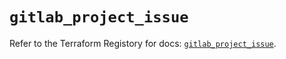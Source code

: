 # `gitlab_project_issue`

Refer to the Terraform Registory for docs: [`gitlab_project_issue`](https://registry.terraform.io/providers/gitlabhq/gitlab/16.7.0/docs/resources/project_issue).
